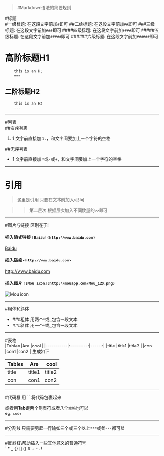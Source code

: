 >#Markdown语法的简要规则  

#标题  
#一级标题: 在这段文字前加`#`即可
##二级标题: 在这段文字前加`##`即可
###三级标题: 在这段文字前加`###`即可
####四级标题: 在这段文字前加`####`即可
#####五级标题: 在这段文字前加`#####`即可
######六级标题: 在这段文字前加`######`即可  

高阶标题H1
======
        this is an H1
        ===
二阶标题H2
---
        this is an H2
        ---

  
--------------------------------------------

#列表  
##有序列表
1. 1  文字前直接加 `1.`，和文字间要加上一个字符的空格   

##无序列表
* 1  文字前直接加 `*`或`-`或`+`，和文字间要加上一个字符的空格 

--------------------------------------------------------

# 引用
>这里是引用 只要在文本前加入`>`即可  

>>第二层次  根据层次加入不同数量的`>>`即可

---------------------

#图片与链接  区别在于!
#### 插入隐式链接  `[Baidu](http://www.baidu.com)`
  [Baidu](http://www.baidu.com)
#### 插入链接 `<http://www.baidu.com>`
   <http://www.baidu.com>
#### 插入图片  `![Mou icon](http://mouapp.com/Mou_128.png)`
   ![Mou icon](http://mouapp.com/Mou_128.png) 
   
----------------

#粗体和斜体
- ###粗体  用两个`*`或`_`包含一段文本  
- ###斜体  用一个`*`或`_`包含一段文本 

----

#表格  
       |Tables     |Are        |cool   |
       |-----------|:---------:|------:|
       |title      |title1     |title2 |
       |con        |con1       |con2   |
生成如下  

|Tables     |Are        |cool   |
|-----------|:---------:|------:|
|title      |title1     |title2 |
|con        |con1       |con2   |

----
#代码框
用 `` 将代码包裹起来 

或者用**Tab**键两个制表符或者八个`空格`也可以  
eg: `code`

***
#分割线
只需要另起一行输如三个或三个以上`***`或者`---`都可以

---
#反斜杠\帮助插入一些其他意义的普通符号
    \
    `
    *
    _
    {}
    []
    ()
    #
    +
    -
    .
    !

